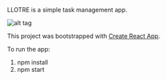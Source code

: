 LLOTRE is a simple task management app.

![alt tag](http://i.imgur.com/GOCNwpF.png)

This project was bootstrapped with [Create React App](https://github.com/facebookincubator/create-react-app).

To run the app:

1. npm install
2. npm start
